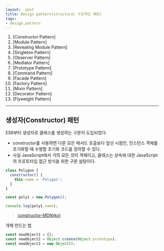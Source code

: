 ```yaml
---
layout:  post
title: Design pattern(structural 구조적인 패턴)
tags:
- design_pattern
---
```


1. [Constructor Pattern]
2. [Module Pattern]
3. [Revealing Module Pattern]
4. [Singleton Pattern]
5. [Observer Pattern]
6. [Mediator Pattern]
7. [Prototype Pattern]
8. [Command Pattern]
9. [Facade Pattern]
10. [Factory Pattern] 
11. [Mixin Pattern] 
12. [Decorator Pattern]
13. [Flyweight Pattern]

---
## 생성자(Constructor) 패턴
ES6부터 생성자로 클래스를 생성하는 구문이 도입되었다.
- constructor를 사용하면 다른 모든 메서드 호출보다 앞선 시점인, 인스턴스 객체를 초기화할 때 수행할 초기화 코드를 정의할 수 있다.
- 사실 JavaScript에서 거의 모든 것이 객체이고, 클래스는 상속에 대한 JavaScript의 프로토타입 접근 방식을 위한 구문 설탕이다.

```javascript
class Polygon {
  constructor() {
    this.name = 'Polygon';
  }
}

const poly1 = new Polygon();

console.log(poly1.name);
```
> [constructor-MDN(ko)](https://developer.mozilla.org/ko/docs/Web/JavaScript/Reference/Classes/constructor)

개체 만드는 법
```javascript
const newObject1 = {};
const newObject2 = Object.create(Object.prototype);
const newObject3 = new Object();
```
